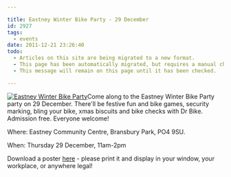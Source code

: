 ```yaml
---

title: Eastney Winter Bike Party - 29 December
id: 2927
tags:
  - events
date: 2011-12-21 23:26:40
todo:
  - Articles on this site are being migrated to a new format.
  - This page has been automatically migrated, but requires a manual check-&-tune to ensure the format and links all work as expected.
  - This message will remain on this page until it has been checked.

---
```


[![](http://www.pompeybug.co.uk/wp-content/uploads/2011/12/efab-poster-pdf-222x300.jpg "Eastney Winter Bike Party")](/assets/efab-poster-pdf.jpg)Come along to the Eastney Winter Bike Party party on 29 December. There'll be festive fun and bike games, security marking, bling your bike, xmas biscuits and bike checks with Dr Bike. Admission free. Everyone welcome!

Where: Eastney Community Centre, Bransbury Park, PO4 9SU.

When: Thursday 29 December, 11am-2pm

Download a poster [here](http://www.pompeybug.co.uk/wp-content/uploads/2011/12/efab-poster-pdf.pdf) - please print it and display in your window, your workplace, or anywhere legal!